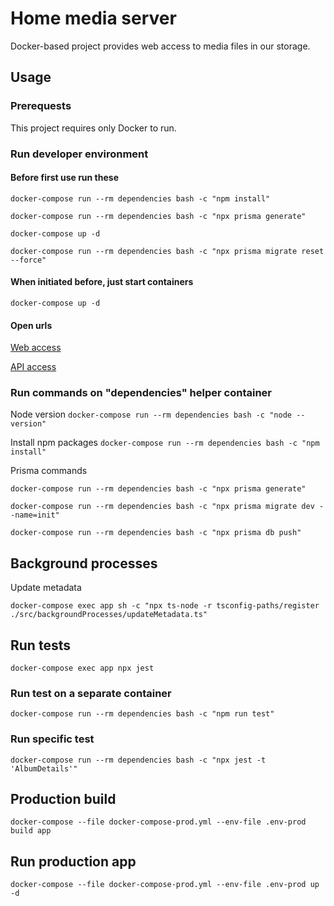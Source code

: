 # Home media server

Docker-based project provides web access to media files in our storage.

## Usage

### Prerequests

This project requires only Docker to run.

### Run developer environment

#### Before first use run these

`docker-compose run --rm dependencies bash -c "npm install"`

`docker-compose run --rm dependencies bash -c "npx prisma generate"`

`docker-compose up -d`

`docker-compose run --rm dependencies bash -c "npx prisma migrate reset --force"`

#### When initiated before, just start containers

`docker-compose up -d`

#### Open urls

[Web access](http://localhost:23000/)

[API access](http://localhost:23000/api/hello)

### Run commands on "dependencies" helper container

Node version
`docker-compose run --rm dependencies bash -c "node --version"`

Install npm packages
`docker-compose run --rm dependencies bash -c "npm install"`

Prisma commands

`docker-compose run --rm dependencies bash -c "npx prisma generate"`

`docker-compose run --rm dependencies bash -c "npx prisma migrate dev --name=init"`

`docker-compose run --rm dependencies bash -c "npx prisma db push"`

## Background processes

Update metadata

`docker-compose exec app sh -c "npx ts-node -r tsconfig-paths/register ./src/backgroundProcesses/updateMetadata.ts"`

## Run tests

`docker-compose exec app npx jest`

### Run test on a separate container

`docker-compose run --rm dependencies bash -c "npm run test"`

### Run specific test

`docker-compose run --rm dependencies bash -c "npx jest -t 'AlbumDetails'"`

## Production build

`docker-compose --file docker-compose-prod.yml --env-file .env-prod build app`

## Run production app

`docker-compose --file docker-compose-prod.yml --env-file .env-prod up -d`
